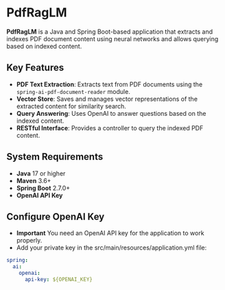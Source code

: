 # PdfRagLM

**PdfRagLM** is a Java and Spring Boot-based application that extracts and indexes PDF document content using neural networks and allows querying based on indexed content.

## Key Features
- **PDF Text Extraction**: Extracts text from PDF documents using the `spring-ai-pdf-document-reader` module.
- **Vector Store**: Saves and manages vector representations of the extracted content for similarity search.
- **Query Answering**: Uses OpenAI to answer questions based on the indexed content.
- **RESTful Interface**: Provides a controller to query the indexed PDF content.

## System Requirements
- **Java** 17 or higher
- **Maven** 3.6+
- **Spring Boot** 2.7.0+
- **OpenAI API Key**

## Configure OpenAI Key
- **Important** You need an OpenAI API key for the application to work properly.
- Add your private key in the src/main/resources/application.yml file:
```yaml
spring:
  ai:
    openai:
      api-key: ${OPENAI_KEY}
